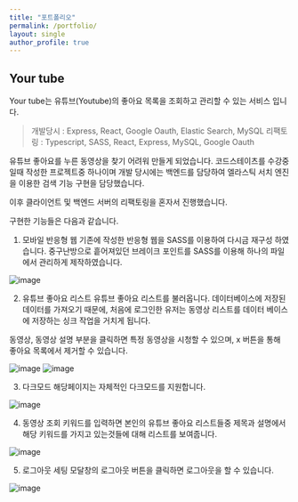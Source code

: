 ```yaml
---
title: "포트폴리오"
permalink: /portfolio/
layout: single
author_profile: true
---
```


## Your tube

Your tube는 유튜브(Youtube)의 좋아요 목록을 조회하고 관리할 수 있는 서비스 입니다.

> 개발당시 : Express, React, Google Oauth, Elastic Search, MySQL
> 리팩토링 : Typescript, SASS, React, Express, MySQL, Google Oauth

유튜브 좋아요를 누른 동영상을 찾기 어려워 만들게 되었습니다.
코드스테이츠를 수강중일때 작성한 프로젝트중 하나이며 개발 당시에는 백엔드를 담당하여 엘라스틱 서치 엔진을 이용한
검색 기능 구현을 담당했습니다.

이후 클라이언트 및 백엔드 서버의 리팩토링을 혼자서 진행했습니다.

구현한 기능들은 다음과 같습니다.

1. 모바일 반응형 웹
   기존에 작성한 반응형 웹을 SASS를 이용하여 다시금 재구성 하였습니다.
   중구난방으로 흩어져있던 브레이크 포인트를 SASS를 이용해 하나의 파일에서 관리하게 제작하였습니다.

![image](../assets/images/yourtube-responsive)

2. 유튜브 좋아요 리스트
   유튜브 좋아요 리스트를 불러옵니다.
   데이터베이스에 저장된 데이터를 가져오기 때문에, 처음에 로그인한 유저는 동영상 리스트를 데이터 베이스에 저장하는 싱크 작업을 거치게 됩니다.

동영상, 동영상 설명 부분을 클릭하면 특정 동영상을 시청할 수 있으며, x 버튼을 통해 좋아요 목록에서 제거할 수 있습니다.

![image](../assets/images/yourtube-list)
![image](../assets/images/yourtube-delete)

3. 다크모드
   해당페이지는 자체적인 다크모드를 지원합니다.

![image](../assets/images/yourtube-dark-reactive)

4. 동영상 조회
   키워드를 입력하면 본인의 유튜브 좋아요 리스트들중 제목과 설명에서 해당 키워드를 가지고 있는것들에 대해 리스트를 보여줍니다.

![image](../assets/images/yourtube-search)

5. 로그아웃
   세팅 모달창의 로그아웃 버튼을 클릭하면 로그아웃을 할 수 있습니다.

![image](../assets/images/yourtube-logout)
